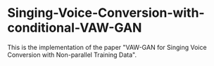 # Singing-Voice-Conversion-with-conditional-VAW-GAN
This is the implementation of the paper "VAW-GAN for Singing Voice Conversion with Non-parallel Training Data".
